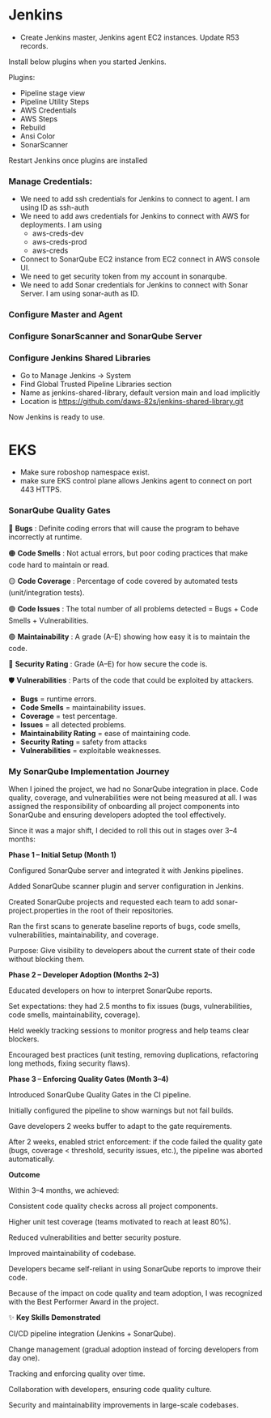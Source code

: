 # Jenkins

* Create Jenkins master, Jenkins agent EC2 instances. Update R53 records.

Install below plugins when you started Jenkins.

Plugins:

* Pipeline stage view
* Pipeline Utility Steps
* AWS Credentials
* AWS Steps
* Rebuild
* Ansi Color
* SonarScanner

Restart Jenkins once plugins are installed

### Manage Credentials:
* We need to add ssh credentials for Jenkins to connect to agent. I am using ID as ssh-auth
* We need to add aws credentials for Jenkins to connect with AWS for deployments. I am using
    * aws-creds-dev
    * aws-creds-prod
    * aws-creds
* Connect to SonarQube EC2 instance from EC2 connect in AWS console UI.
* We need to get security token from my account in sonarqube.
* We need to add Sonar credentials for Jenkins to connect with Sonar Server. I am using sonar-auth as ID.

### Configure Master and Agent

### Configure SonarScanner and SonarQube Server

### Configure Jenkins Shared Libraries
* Go to Manage Jenkins -> System
* Find Global Trusted Pipeline Libraries section
* Name as jenkins-shared-library, default version main and load implicitly
* Location is https://github.com/daws-82s/jenkins-shared-library.git

Now Jenkins is ready to use.

# EKS

* Make sure roboshop namespace exist.
* make sure EKS control plane allows Jenkins agent to connect on port 443 HTTPS.

### SonarQube Quality Gates

🔴 **Bugs** : Definite coding errors that will cause the program to behave incorrectly at runtime.

🟠 **Code Smells** : Not actual errors, but poor coding practices that make code hard to maintain or read.

🟡 **Code Coverage** : Percentage of code covered by automated tests (unit/integration tests).

🟣 **Code Issues** : The total number of all problems detected = Bugs + Code Smells + Vulnerabilities.

🟢 **Maintainability** : A grade (A–E) showing how easy it is to maintain the code.

🔐 **Security Rating** : Grade (A–E) for how secure the code is.

🛡️ **Vulnerabilities** : Parts of the code that could be exploited by attackers.

* **Bugs** = runtime errors.
* **Code Smells** = maintainability issues.
* **Coverage** = test percentage.
* **Issues** = all detected problems.
* **Maintainability Rating** = ease of maintaining code.
* **Security Rating** = safety from attacks
* **Vulnerabilities** = exploitable weaknesses.

### My SonarQube Implementation Journey

When I joined the project, we had no SonarQube integration in place. Code quality, coverage, and vulnerabilities were not being measured at all. I was assigned the responsibility of onboarding all project components into SonarQube and ensuring developers adopted the tool effectively.

Since it was a major shift, I decided to roll this out in stages over 3–4 months:

**Phase 1 – Initial Setup (Month 1)**

Configured SonarQube server and integrated it with Jenkins pipelines.

Added SonarQube scanner plugin and server configuration in Jenkins.

Created SonarQube projects and requested each team to add sonar-project.properties in the root of their repositories.

Ran the first scans to generate baseline reports of bugs, code smells, vulnerabilities, maintainability, and coverage.

Purpose: Give visibility to developers about the current state of their code without blocking them.

**Phase 2 – Developer Adoption (Months 2–3)**

Educated developers on how to interpret SonarQube reports.

Set expectations: they had 2.5 months to fix issues (bugs, vulnerabilities, code smells, maintainability, coverage).

Held weekly tracking sessions to monitor progress and help teams clear blockers.

Encouraged best practices (unit testing, removing duplications, refactoring long methods, fixing security flaws).

**Phase 3 – Enforcing Quality Gates (Month 3–4)**

Introduced SonarQube Quality Gates in the CI pipeline.

Initially configured the pipeline to show warnings but not fail builds.

Gave developers 2 weeks buffer to adapt to the gate requirements.

After 2 weeks, enabled strict enforcement: if the code failed the quality gate (bugs, coverage < threshold, security issues, etc.), the pipeline was aborted automatically.

**Outcome**

Within 3–4 months, we achieved:

Consistent code quality checks across all project components.

Higher unit test coverage (teams motivated to reach at least 80%).

Reduced vulnerabilities and better security posture.

Improved maintainability of codebase.

Developers became self-reliant in using SonarQube reports to improve their code.

Because of the impact on code quality and team adoption, I was recognized with the Best Performer Award in the project.

✨ **Key Skills Demonstrated**

CI/CD pipeline integration (Jenkins + SonarQube).

Change management (gradual adoption instead of forcing developers from day one).

Tracking and enforcing quality over time.

Collaboration with developers, ensuring code quality culture.

Security and maintainability improvements in large-scale codebases.